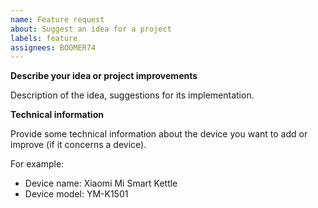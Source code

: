 ```yaml
---
name: Feature request
about: Suggest an idea for a project
labels: feature
assignees: BOOMER74
---
```


**Describe your idea or project improvements**

Description of the idea, suggestions for its implementation.

**Technical information**

Provide some technical information about the device you want to add or improve (if it concerns a device).

For example:

* Device name: Xiaomi Mi Smart Kettle
* Device model: YM-K1501
